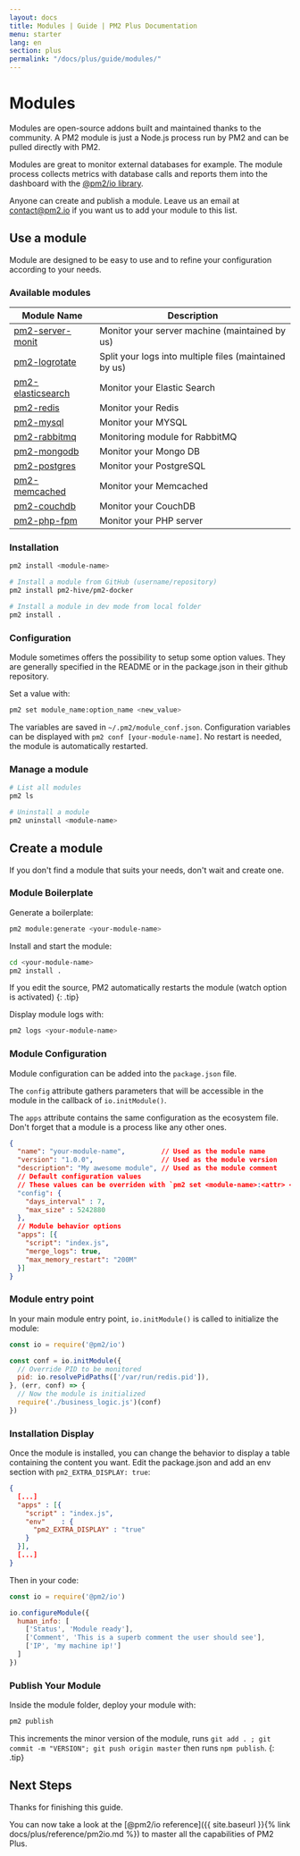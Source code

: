 ```yaml
---
layout: docs
title: Modules | Guide | PM2 Plus Documentation
menu: starter
lang: en
section: plus
permalink: "/docs/plus/guide/modules/"
---
```


# Modules

Modules are open-source addons built and maintained thanks to the community. A PM2 module is just a Node.js process run by PM2 and can be pulled directly with PM2.

Modules are great to monitor external databases for example. The module process collects metrics with database calls and reports them into the dashboard with the [@pm2/io library](https://github.com/keymetrics/pm2-io-apm).

Anyone can create and publish a module. Leave us an email at contact@pm2.io if you want us to add your module to this list.

## Use a module

Module are designed to be easy to use and to refine your configuration according to your needs.

### Available modules

Module Name|Description
---|---
[pm2-server-monit](https://github.com/keymetrics/pm2-server-monit)|Monitor your server machine (maintained by us)
[pm2-logrotate](https://github.com/keymetrics/pm2-logrotate)|Split your logs into multiple files (maintained by us)
[pm2-elasticsearch](https://github.com/pm2-hive/pm2-elasticsearch)|Monitor your Elastic Search
[pm2-redis](https://github.com/pm2-hive/pm2-redis)|Monitor your Redis
[pm2-mysql](https://github.com/pm2-hive/pm2-mysql)|Monitor your MYSQL
[pm2-rabbitmq](https://github.com/pm2-hive/pm2-rabbitmq)|Monitoring module for RabbitMQ
[pm2-mongodb](https://github.com/pm2-hive/pm2-mongodb)|Monitor your Mongo DB
[pm2-postgres](https://github.com/pm2-hive/pm2-postgres)|Monitor your PostgreSQL
[pm2-memcached](https://github.com/pm2-hive/pm2-memcached)|Monitor your Memcached
[pm2-couchdb](https://github.com/pm2-hive/pm2-couchdb)|Monitor your CouchDB
[pm2-php-fpm](https://github.com/pm2-hive/pm2-php-fpm)|Monitor your PHP server

### Installation

```bash
pm2 install <module-name>

# Install a module from GitHub (username/repository)
pm2 install pm2-hive/pm2-docker

# Install a module in dev mode from local folder
pm2 install .
```

### Configuration

Module sometimes offers the possibility to setup some option values. They are generally specified in the README or in the package.json in their github repository.

Set a value with:
```bash
pm2 set module_name:option_name <new_value>
```

The variables are saved in `~/.pm2/module_conf.json`. Configuration variables can be displayed with `pm2 conf [your-module-name]`. No restart is needed, the module is automatically restarted.

### Manage a module

```bash
# List all modules
pm2 ls

# Uninstall a module
pm2 uninstall <module-name>
```

## Create a module

If you don't find a module that suits your needs, don't wait and create one.

### Module Boilerplate

Generate a boilerplate:

```bash
pm2 module:generate <your-module-name>
```

Install and start the module:

```bash
cd <your-module-name>
pm2 install .
```

 If you edit the source, PM2 automatically restarts the module (watch option is activated)
{: .tip}

Display module logs with:

```bash
pm2 logs <your-module-name>
```

### Module Configuration

Module configuration can be added into the `package.json` file.

The `config` attribute gathers parameters that will be accessible in the module in the callback of `io.initModule()`.

The `apps` attribute contains the same configuration as the ecosystem file. Don't forget that a module is a process like any other ones.

```json
{
  "name": "your-module-name",         // Used as the module name
  "version": "1.0.0",                 // Used as the module version
  "description": "My awesome module", // Used as the module comment
  // Default configuration values
  // These values can be overriden with `pm2 set <module-name>:<attr> <val>`
  "config": {
    "days_interval" : 7,
    "max_size" : 5242880
  },
  // Module behavior options
  "apps": [{
    "script": "index.js",
    "merge_logs": true,
    "max_memory_restart": "200M"
  }]
}
```

### Module entry point

In your main module entry point, `io.initModule()` is called to initialize the module:

```javascript
const io = require('@pm2/io')

const conf = io.initModule({
  // Override PID to be monitored
  pid: io.resolvePidPaths(['/var/run/redis.pid']),
}, (err, conf) => {
  // Now the module is initialized
  require('./business_logic.js')(conf)
})
```

### Installation Display

Once the module is installed, you can change the behavior to display a table containing the content you want. Edit the package.json and add an env section with `pm2_EXTRA_DISPLAY: true`:


```json
{
  [...]
  "apps" : [{
    "script" : "index.js",
    "env"    : {
      "pm2_EXTRA_DISPLAY" : "true"
    }
  }],
  [...]
}
```

Then in your code:

```javascript
const io = require('@pm2/io')

io.configureModule({
  human_info: [
    ['Status', 'Module ready'],
    ['Comment', 'This is a superb comment the user should see'],
    ['IP', 'my machine ip!']
  ]
})
```

### Publish Your Module

Inside the module folder, deploy your module with:

```bash
pm2 publish
```

  This increments the minor version of the module, runs `git add . ; git commit -m "VERSION"; git push origin master` then runs `npm publish`.
{: .tip}

## Next Steps

Thanks for finishing this guide.

You can now take a look at the [@pm2/io reference]({{ site.baseurl }}{% link docs/plus/reference/pm2io.md %}) to master all the capabilities of PM2 Plus.
